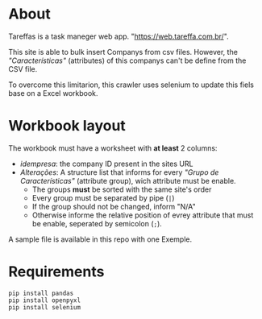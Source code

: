 # About

Tareffas is a task maneger web app. "https://web.tareffa.com.br/".

This site is able to bulk insert Companys from csv files. However, the _"Características"_ (attributes) of this companys can't be define from the CSV file.

To overcome this limitarion, this crawler uses selenium to update this fiels base on a Excel workbook.

# Workbook layout

The workbook must have a worksheet with **at least** 2 columns:
* _idempresa_:  the company ID present in the sites URL
* _Alterações_: A structure list that informs for every _"Grupo de Características"_ (attribute group), wich attribute must be enable.
    * The groups **must** be sorted with the same site's order
    * Every group must be separated by pipe (```|```)
    * If the group should not be changed, inform "N/A"
    * Otherwise informe the relative position of evrey attribute that must be enable, seperated by semicolon (```;```).

A sample file is available in this repo with one Exemple.

# Requirements
```
pip install pandas
pip install openpyxl
pip install selenium
```